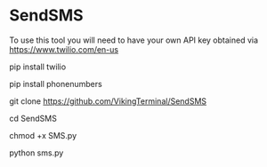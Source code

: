 # SendSMS
To use this tool you will need to have your own API key obtained via https://www.twilio.com/en-us

pip install twilio

pip install phonenumbers

git clone https://github.com/VikingTerminal/SendSMS

cd SendSMS

chmod +x SMS.py

python sms.py